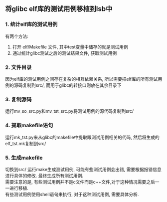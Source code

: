 ## 将glibc elf库的测试用例移植到lsb中

### 1. 统计elf库的测试用例
有两个方法:  
1. 打开 elf/Makefile 文件, 其中test变量中储存的就是测试用例
2. 通过统计glibc测试之后的测试结果文件, 获取测试用例

### 2. 文件目录
因为elf库的测试用例之间存在复杂的相互依赖关系, 所以需要把elf库的所有测试用例的源码复制到src/, 而用于glibc的转接口则放在其余目录下

### 3. 复制源码
运行mv_so_src.py和mv_tst_src.py将测试用例的源代码复制到src/

### 4. 提取makefile语句
运行mk_tst.py来从glibc的makefile中提取跟测试用例相关的代码, 然后将生成的elf_tst.mk复制到src/

### 5. 生成makefile
切换到src/ 运行make生成测试用例, 可能有些测试用例会出错, 需要根据报错信息进行具体的修改. 最终生成所有测试用例.  
需要注意的是, 有些测试用例并不是c文件而是c++文件,对于这种情况需要之后一一进行移植.  
有些测试用例使用shell语句来执行, 对于这种测试用例, 需要具体分析.  
